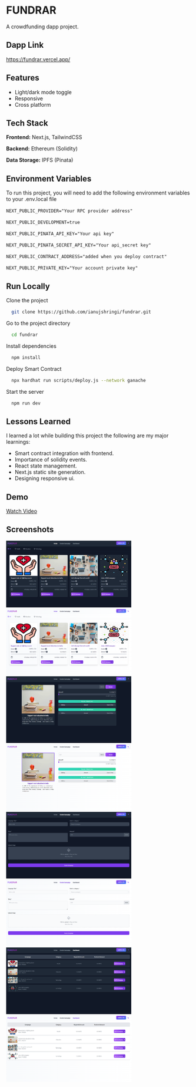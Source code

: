 # FUNDRAR

A crowdfunding dapp project.

## Dapp Link

https://fundrar.vercel.app/

## Features

- Light/dark mode toggle
- Responsive
- Cross platform

## Tech Stack

**Frontend:** Next.js, TailwindCSS

**Backend:** Ethereum (Solidity)

**Data Storage:** IPFS (Pinata)

## Environment Variables

To run this project, you will need to add the following environment variables to your .env.local file

`NEXT_PUBLIC_PROVIDER="Your RPC provider address"`

`NEXT_PUBLIC_DEVELOPMENT=true`

`NEXT_PUBLIC_PINATA_API_KEY="Your api key"`

`NEXT_PUBLIC_PINATA_SECRET_API_KEY="Your api_secret key"`

`NEXT_PUBLIC_CONTRACT_ADDRESS="added when you deploy contract"`

`NEXT_PUBLIC_PRIVATE_KEY="Your account private key"`

## Run Locally

Clone the project

```bash
  git clone https://github.com/ianujshringi/fundrar.git
```

Go to the project directory

```bash
  cd fundrar
```

Install dependencies

```bash
  npm install
```

Deploy Smart Contract

```bash
  npx hardhat run scripts/deploy.js --network ganache
```

Start the server

```bash
  npm run dev
```

## Lessons Learned

I learned a lot while building this project the following are my major learnings:

- Smart contract integration with frontend.
- Importance of solidity events.
- React state management.
- Next.js static site generation.
- Designing responsive ui.

## Demo

[Watch Video](https://twitter.com/i/status/1546191273232838656)

## Screenshots

<p align="left">
    <img src="https://github.com/ianujshringi/fundrar/blob/main/assets/home01.png" width="340" height="181">&emsp;&emsp;
    <img src="https://github.com/ianujshringi/fundrar/blob/main/assets/home02.png" width="340" height="181">
    <img src="https://github.com/ianujshringi/fundrar/blob/main/assets/detail01.png" width="340" height="181">&emsp;&emsp;
    <img src="https://github.com/ianujshringi/fundrar/blob/main/assets/detail02.png" width="340" height="181">
    <img src="https://github.com/ianujshringi/fundrar/blob/main/assets/create_campaign01.png" width="340" height="181">&emsp;&emsp;
    <img src="https://github.com/ianujshringi/fundrar/blob/main/assets/create_campaign02.png" width="340" height="181">
    <img src="https://github.com/ianujshringi/fundrar/blob/main/assets/dashboard01.png" width="340" height="181">&emsp;&emsp;
    <img src="https://github.com/ianujshringi/fundrar/blob/main/assets/dashboard02.png" width="340" height="181">
</p>
